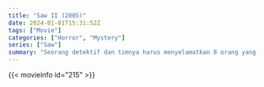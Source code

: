 ```yaml
---
title: "Saw II (2005)"
date: 2024-01-01T15:31:52Z
tags: ["Movie"]
categories: ["Horror", "Mystery"]
series: ["Saw"]
summary: "Seorang detektif dan timnya harus menyelamatkan 8 orang yang terjebak di sebuah pabrik oleh pembunuh berantai yang dikenal sebagai Jigsaw."
---
```


<mux-player stream-type="on-demand"
src="https://kp3d-my.sharepoint.com/personal/ryoo_kp3d_onmicrosoft_com/_layouts/15/download.aspx?share=ERJLe_sZjMNIgbMJ8g69utIB0CIiqHaJ-BzulIJpy7_Ucw" prefer-playback="mse" controls>

</mux-player>


{{< movieinfo id="215" >}}

<script src="https://cdn.jsdelivr.net/npm/@mux/mux-player"></script>

 <script type="application/ld+json ">
{
"@context": "https://schema.org/",
"@type": "VideoObject",
"name": "Saw II",
"contentUrl": "https://stream.mux.com/ftWt5mCtJ00GHvReEQbEkPdSe014m5jXsFtHJ7U8zeXjQ.m3u8",
"thumbnailUrl": "https://www.themoviedb.org/t/p/original/9eSoJrj8LkbUzuPSJzgSXWKexKj.jpg?width=314&fit_mode=preserve&time=25",
"uploadDate": "2023-12-25T06:24:19Z",
}

</script>